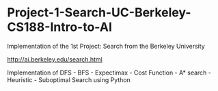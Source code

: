 # Project-1-Search-UC-Berkeley-CS188-Intro-to-AI
Implementation of the 1st Project: Search from the Berkeley University

http://ai.berkeley.edu/search.html

Implementation of DFS - BFS - Expectimax - Cost Function - A* search - Heuristic - Suboptimal Search using Python
